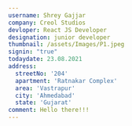 ```yaml
---
username: Shrey Gajjar
company: Creol Studios
devloper: React JS Developer
designation: junior developer
thumbnail: /assets/Images/P1.jpeg
signin: "true"
todaydate: 23.08.2021
address:
  streetNo: '204'
  apartment: 'Ratnakar Complex'
  area: 'Vastrapur'
  city: 'Ahmedabad'
  state: 'Gujarat'
comment: Hello there!!!
---
```


